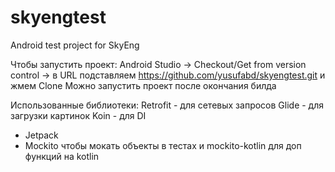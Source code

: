 # skyengtest
Android test project for SkyEng

Чтобы запустить проект:
  Android Studio -> Checkout/Get from version control -> в URL подставляем https://github.com/yusufabd/skyengtest.git и жмем Clone
  Можно запустить проект после окончания билда
  
Использованные библиотеки:
  Retrofit - для сетевых запросов
  Glide - для загрузки картинок
  Koin -  для DI
  + Jetpack
  + Mockito чтобы мокать объекты в тестах и mockito-kotlin для доп функций на kotlin
  
